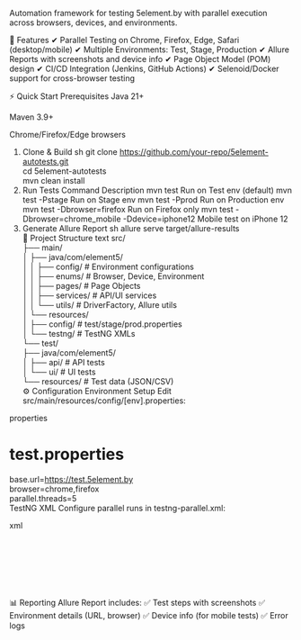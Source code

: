 Automation framework for testing 5element.by with parallel execution across browsers, devices, and environments.

🚀 Features
✔ Parallel Testing on Chrome, Firefox, Edge, Safari (desktop/mobile)
✔ Multiple Environments: Test, Stage, Production
✔ Allure Reports with screenshots and device info
✔ Page Object Model (POM) design
✔ CI/CD Integration (Jenkins, GitHub Actions)
✔ Selenoid/Docker support for cross-browser testing

⚡ Quick Start
Prerequisites
Java 21+

Maven 3.9+

Chrome/Firefox/Edge browsers

1. Clone & Build
   sh
   git clone https://github.com/your-repo/5element-autotests.git  
   cd 5element-autotests  
   mvn clean install
2. Run Tests
   Command	Description
   mvn test	Run on Test env (default)
   mvn test -Pstage	Run on Stage env
   mvn test -Pprod	Run on Production env
   mvn test -Dbrowser=firefox	Run on Firefox only
   mvn test -Dbrowser=chrome_mobile -Ddevice=iphone12	Mobile test on iPhone 12
3. Generate Allure Report
   sh
   allure serve target/allure-results  
   📂 Project Structure
   text
   src/  
   ├── main/  
   │   ├── java/com/element5/  
   │   │   ├── config/       # Environment configurations  
   │   │   ├── enums/        # Browser, Device, Environment  
   │   │   ├── pages/        # Page Objects  
   │   │   ├── services/     # API/UI services  
   │   │   └── utils/        # DriverFactory, Allure utils  
   │   └── resources/  
   │       ├── config/       # test/stage/prod.properties  
   │       └── testng/       # TestNG XMLs  
   └── test/  
   ├── java/com/element5/  
   │   ├── api/          # API tests  
   │   └── ui/           # UI tests  
   └── resources/        # Test data (JSON/CSV)  
   ⚙️ Configuration
   Environment Setup
   Edit src/main/resources/config/[env].properties:

properties
# test.properties
base.url=https://test.5element.by  
browser=chrome,firefox  
parallel.threads=5  
TestNG XML
Configure parallel runs in testng-parallel.xml:

xml
<suite name="Parallel Suite" parallel="tests" thread-count="5">  
<test name="Chrome Tests">  
<parameter name="browser" value="chrome"/>  
<classes>  
<class name="com.element5.tests.HomePageTest"/>  
</classes>  
</test>  
</suite>  
📊 Reporting
Allure Report includes:
✅ Test steps with screenshots
✅ Environment details (URL, browser)
✅ Device info (for mobile tests)
✅ Error logs